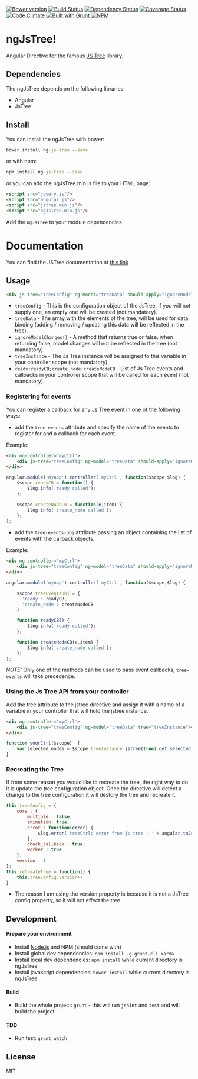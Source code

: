 [![Bower version](https://badge.fury.io/bo/ng-js-tree.svg)](http://badge.fury.io/bo/ng-js-tree)
[![Build Status](https://travis-ci.org/ezraroi/ngJsTree.svg?branch=master)](https://travis-ci.org/ezraroi/ngJsTree)
[![Dependency Status](https://gemnasium.com/ezraroi/ngJsTree.svg)](https://gemnasium.com/ezraroi/ngJsTree)
[![Coverage Status](https://img.shields.io/coveralls/ezraroi/ngJsTree.svg)](https://coveralls.io/r/ezraroi/ngJsTree?branch=master)
[![Code Climate](https://codeclimate.com/github/ezraroi/ngJsTree/badges/gpa.svg)](https://codeclimate.com/github/ezraroi/ngJsTree)
[![Built with Grunt](https://cdn.gruntjs.com/builtwith.png)](http://gruntjs.com/)
[![NPM](https://nodei.co/npm/ng-js-tree.png?mini=true)](https://npmjs.org/package/ng-js-tree)

ngJsTree!
========

Angular Directive for the famous [JS Tree] library.


## Dependencies


The ngJsTree depends on the following libraries:
* Angular
* JsTree


## Install


You can install the ngJsTree with bower:

```bat
bower install ng-js-tree --save
```

or with npm:
```bat
npm install ng-js-tree --save
```


or you can add the ngJsTree.min.js file to your HTML page:
```html
<script src="jquery.js"/>
<script src="angular.js"/>
<script src="jstree.min.js"/>
<script src="ngJsTree.min.js"/>
```

Add the `ngJsTree` to your module dependencies


# Documentation


You can find the JSTree documentation at [this link]

## Usage

```html
<div js-tree="treeConfig" ng-model="treeData" should-apply="ignoreModelChanges()" tree="treeInstance" tree-events="ready:readyCB;create_node:createNodeCB"></div>
```

* `treeConfig` - This is the configuration object of the JsTree, if you will not supply one, an empty one will be created (not mandatory).
* `treeData` - The array with the elements of the tree, will be used for data binding (adding / removing / updating this data will be reflected in the tree).
* `ignoreModelChanges()` - A method that returns true or false. when returning false, model changes will not be reflected in the tree (not mandatory).
* `treeInstance` - The Js Tree instance will be assigned to this variable in your controller scope (not mandatory).
* `ready:readyCB;create_node:createNodeCB` - List of Js Tree events and callbacks in your controller scope that will be called for each event (not mandatory).


### Registering for events
You can register a callback for any Js Tree event in one of the following ways:

* add the `tree-events` attribute and specify the name of the events to register for and a callback for each event.

Example:
```html
<div ng-controller='myCtrl'>
    <div js-tree="treeConfig" ng-model="treeData" should-apply="ignoreModelChanges()" tree="treeInstance" tree-events="ready:readyCB;create_node:createNodeCB"></div>
</div>
```

```javascript
angular.module('myApp').controller('myCtrl', function($scope,$log) {
    $scope.readyCB = function() {
        $log.info('ready called');
    };

    $scope.createNodeCB = function(e,item) {
        $log.info('create_node called');
    };
);
```

* add the `tree-events-obj` attribute passing an object containing the list of events with the callback objects.

Example:
```html
<div ng-controller='myCtrl'>
    <div js-tree="treeConfig" ng-model="treeData" should-apply="ignoreModelChanges()" tree="treeInstance" tree-events-obj="treeEventsObj"></div>
</div>
```

```javascript
angular.module('myApp').controller('myCtrl', function($scope,$log) {

    $scope.treeEventsObj = {
      'ready': readyCB,
      'create_node': createNodeCB
    }

    function readyCB() {
        $log.info('ready called');
    };

    function createNodeCB(e,item) {
        $log.info('create_node called');
    };
);
```
*NOTE:* Only one of the methods can be used to pass event callbacks, `tree-events` will take precedence.

### Using the Js Tree API from your controller
Add the tree attribute to the jstree directive and assign it with a name of a variable in your controller that will hold the jstree instance.
```html
<div ng-controller='myCtrl'>
    <div js-tree="treeConfig" ng-model="treeData" tree="treeInstance"></div>
</div>
```

```javascript
function yourCtrl($scope)  {
    var selected_nodes = $scope.treeInstance.jstree(true).get_selected();
}
```

### Recreating the Tree
If from some reason you would like to recreate the tree, the right way to do it is update the tree configuration object. Once the directive will detect a change to the tree configuration it will destory the tree and recreate it.
```javascript
this.treeConfig = {
    core : {
        multiple : false,
        animation: true,
        error : function(error) {
            $log.error('treeCtrl: error from js tree - ' + angular.toJson(error));
        },
        check_callback : true,
        worker : true
    },
    version : 1
};
this.reCreateTree = function() {
    this.treeConfig.version++;
}
```
* The reason I am using the version property is because it is not a JsTree config property, so it will not effect the tree.

## Development
#### Prepare your environment

* Install [Node.js](http://nodejs.org/) and NPM (should come with)
* Install global dev dependencies: `npm install -g grunt-cli karma`
* Install local dev dependencies: `npm install` while current directory is ngJsTree
* Install javascript dependencies: `bower install` while current directory is ngJsTree

#### Build
* Build the whole project: `grunt` - this will run `jshint` and `test` and will build the project


#### TDD
* Run test: `grunt watch`

License
----

MIT

[JS Tree]:http://www.jstree.com/
[this link]:http://www.jstree.com/api/
